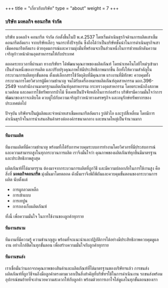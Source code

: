 +++
title = "เกี่ยวกับบริษัท"
type = "about"
weight = 7
+++

### บริษัท มงคลกิจ คอนกรีต จำกัด  

---

บริษัท มงคลกิจ คอนกรีต จำกัด ก่อตั้งขึ้นในปี พ.ศ.2537 โดยเริ่มดำเนินธุรกิจด้านการผลิตเสาเข็มคอนกรีตอัดแรง จากบริษัทเล็กๆ จนกระทั่งปัจจุบัน ซึ่งถือได้ว่าเป็นบริษัทชั้นนำในการดำเนินธุรกิจเสาเข็มคอนกรีตอัดแรง ด้วยอุดมการณ์และความมุ่งมั่นที่พร้อมจะเป็นส่วนหนึ่งในการช่วยผลักดันความเจริญก้าวหน้าด้านอุตสาหกรรมให้กับประเทศ

ตลอดระยะเวลาที่ผ่านมา ทางบริษัทฯ ได้พัฒนาคุณภาพของผลิตภัณฑ์ โดยนำเทคโนโลยีใหม่ๆเข้ามาเป็นส่วนหนึ่งของการผลิต และปรับปรุงคุณภาพให้มีประสิทธิภาพมากขึ้น อีกทั้งให้ความสำคัญในกระบวนการผลิตทุกขั้นตอน ตั้งแต่เลือกสรรใช้วัตถุดิบที่มีคุณภาพ แรงงานที่มีทักษะ ควบคุมทั้งกระบวนการโดยวิศวกรผู้มีความชำนาญ จนได้รับเครื่องหมายผลิตภัณฑ์อุตสาหกรรม มอก.396-2549 จากสำนักงานมาตรฐานผลิตภัณฑ์อุตสาหกรรม กระทรวงอุตสาหกรรม โดยตระหนักถึงสภาพแวดล้อม และลดการใช้ทรัพยากรป่าไม้ ซึ่งเคยเป็นปัจจัยหลักในการก่อสร้าง บริษัทฯมีความมั่นใจว่าการพัฒนาของเราจะเติบโต ควบคู่ไปกับความเจริญก้าวหน้าทางเศรษฐกิจ และอนุรักษ์ทรัพยากรของประเทศต่อไป

ปัจจุบัน บริษัทฯเป็นผู้ผลิตและจำหน่ายเสาเข็มคอนกรีตอัดแรง รูปตัวไอ และรูปสี่เหลี่ยม โดยมีการดำเนินธุรกิจในการนำเสนอสินค้าตรงต่อองค์กรขนาดกลาง และขนาดใหญ่เป็นจำนวนมาก

---

#### ทีมงานผลิต

ทีมงานผลิตที่มีความชำนาญ พร้อมทั้งได้รับการควบคุมระบบการทำงานโดยวิศวกรที่มีประสบการณ์ และความสามารถสูงในทุกกระบวนการผลิต เราจึงมั่นใจว่า คุณภาพของผลิตภัณฑ์ทุกชิ้นมีมาตรฐานและประสิทธิภาพสูงสุด

ผลิตภัณฑ์ที่ได้มาตรฐาน ต้องมาจากกระบวนการผลิตที่ถูกวิธี และมีความปลอกภัยในการใช้งานสูง คือสิ่งที่ **มงคลกิจคอนกรีต** มุ่งมั่นมาโดยตลอด ดังนั้นเราจึงพิถีพิถันและควบคุมขั้นตอนของกระบวนการผลิต นับตั้งแต่

- การผูกลวดเหล็ก
- การเข้าแบบ
- การเทปูน
- การกองเก็บผลิตภัณฑ์

ทั้งนี้ เพื่อความมั่นใจ ในการใช้งานของลูกค้าทุกราย

#### ทีมงานสนาม

ทีมงานที่มีความรู้ ความชำนาญสูง พร้อมที่จะแนะนำและปฏิบัติการได้อย่างมีประสิทธิภาพควบคุมดูแลงาน อย่างใกล้ชิดในทุกขั้นตอน เพื่อสร้างความมั่นใจกับลูกค้าทุกราย

#### ทีมงานขนส่ง

เราเชื่อมั่นว่านอกจากคุณภาพของสินค้าและผลิตภัณฑ์ที่ได้มาตรฐานของบริษัทฯแล้ว การขนส่งผลิตภัณฑ์ที่ถูกวิธีจนถึงมือลูกค้าตรงตามเวลาเป็นสิ่งสำคัญที่บริษัทฯใช้ในการดำเนินงาน รถขนส่งพร้อมอุปกรณ์ขนย้ายที่จะอำนวยความสะดวกให้กับลูกค้า พร้อมด้วยการเอาใจใส่ดูแลในทุกขั้นตอนของเรา
